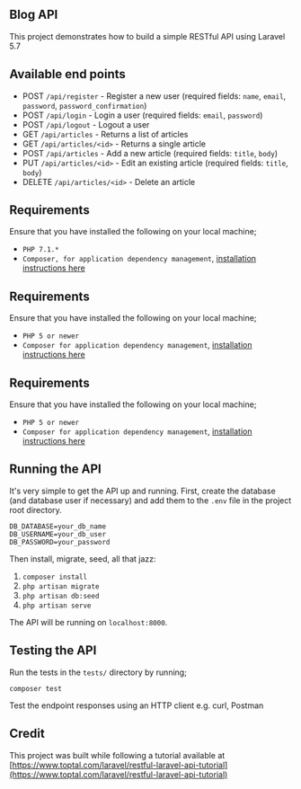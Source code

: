 ## Blog API

 This project demonstrates how to build a simple RESTful API using Laravel 5.7

## Available end points

- POST `/api/register` - Register a new user (required fields: `name`, `email`, `password`, `password_confirmation`)
- POST `/api/login` - Login a user (required fields: `email`, `password`)
- POST `/api/logout` - Logout a user
- GET `/api/articles` - Returns a list of articles
- GET `/api/articles/<id>` - Returns a single article
- POST `/api/articles` - Add a new article (required fields: `title`, `body`)
- PUT `/api/articles/<id>` - Edit an existing article (required fields: `title`, `body`)
- DELETE `/api/articles/<id>` - Delete an article

## Requirements

Ensure that you have installed the following on your local machine;
- `PHP 7.1.*`
- `Composer, for application dependency management`, [installation instructions here](https://getcomposer.org/download/)

## 

## Requirements

Ensure that you have installed the following on your local machine;
- `PHP 5 or newer`
- `Composer for application dependency management`, [installation instructions here](https://getcomposer.org/download/)

## 

## Requirements

Ensure that you have installed the following on your local machine;
- `PHP 5 or newer`
- `Composer for application dependency management`, [installation instructions here](https://getcomposer.org/download/)

## Running the API

It's very simple to get the API up and running. First, create the database (and database
user if necessary) and add them to the `.env` file in the project root directory.

```
DB_DATABASE=your_db_name
DB_USERNAME=your_db_user
DB_PASSWORD=your_password
```

Then install, migrate, seed, all that jazz:

1. `composer install`
2. `php artisan migrate`
3. `php artisan db:seed`
4. `php artisan serve`

The API will be running on `localhost:8000`.

## Testing the API

Run the tests in the `tests/` directory by running;
```
composer test
```

Test the endpoint responses using an HTTP client e.g. curl, Postman

## Credit
This project was built while following a tutorial available at [https://www.toptal.com/laravel/restful-laravel-api-tutorial](https://www.toptal.com/laravel/restful-laravel-api-tutorial)

